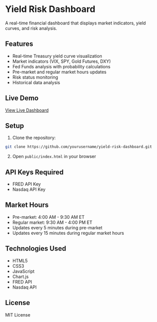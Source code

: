 # Yield Risk Dashboard

A real-time financial dashboard that displays market indicators, yield curves, and risk analysis.

## Features

- Real-time Treasury yield curve visualization
- Market indicators (VIX, SPY, Gold Futures, DXY)
- Fed Funds analysis with probability calculations
- Pre-market and regular market hours updates
- Risk status monitoring
- Historical data analysis

## Live Demo

[View Live Dashboard](https://yourusername.github.io/yield-risk-dashboard)

## Setup

1. Clone the repository:
```bash
git clone https://github.com/yourusername/yield-risk-dashboard.git
```

2. Open `public/index.html` in your browser

## API Keys Required

- FRED API Key
- Nasdaq API Key

## Market Hours

- Pre-market: 4:00 AM - 9:30 AM ET
- Regular market: 9:30 AM - 4:00 PM ET
- Updates every 5 minutes during pre-market
- Updates every 15 minutes during regular market hours

## Technologies Used

- HTML5
- CSS3
- JavaScript
- Chart.js
- FRED API
- Nasdaq API

## License

MIT License 